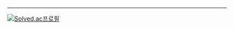 

--- 
[![Solved.ac프로필](http://mazassumnida.wtf/api/mini/generate_badge?boj=codethinking)](https://solved.ac/codethinking)
